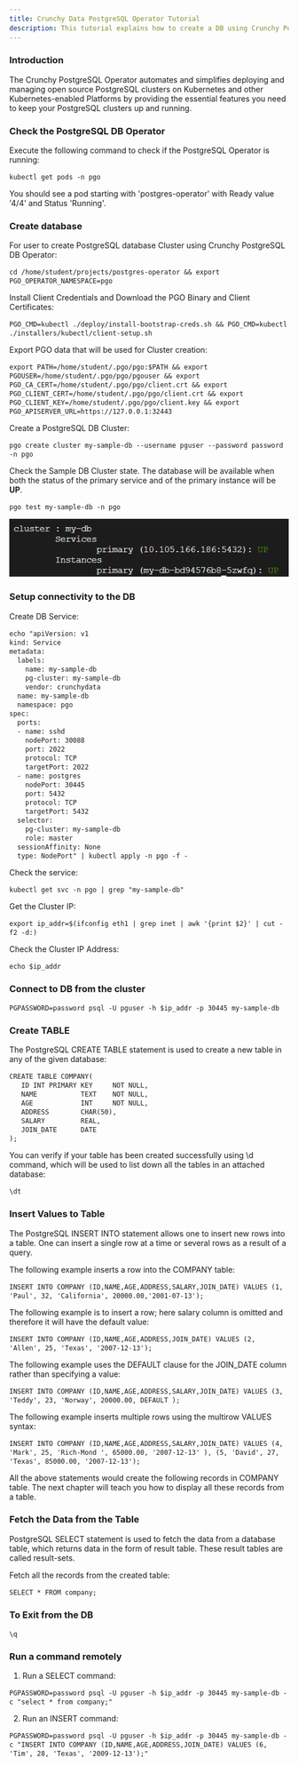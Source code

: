```yaml
---
title: Crunchy Data PostgreSQL Operator Tutorial
description: This tutorial explains how to create a DB using Crunchy PostgreSQL Operator
---
```


### Introduction

The Crunchy PostgreSQL Operator automates and simplifies deploying and managing open source PostgreSQL clusters on Kubernetes and other Kubernetes-enabled Platforms by providing the essential features you need to keep your PostgreSQL clusters up and running.

### Check the PostgreSQL DB Operator 

Execute the following command to check if the PostgreSQL Operator is running:
```execute
kubectl get pods -n pgo
```

You should see a pod starting with 'postgres-operator' with Ready value '4/4' and Status 'Running'.

### Create database

For user to create PostgreSQL database Cluster using Crunchy PostgreSQL DB Operator:
```execute
cd /home/student/projects/postgres-operator && export PGO_OPERATOR_NAMESPACE=pgo 
```

Install Client Credentials and Download the PGO Binary and Client Certificates:
```execute
PGO_CMD=kubectl ./deploy/install-bootstrap-creds.sh && PGO_CMD=kubectl ./installers/kubectl/client-setup.sh
```

Export PGO data that will be used for Cluster creation:
```execute
export PATH=/home/student/.pgo/pgo:$PATH && export PGOUSER=/home/student/.pgo/pgo/pgouser && export PGO_CA_CERT=/home/student/.pgo/pgo/client.crt && export PGO_CLIENT_CERT=/home/student/.pgo/pgo/client.crt && export PGO_CLIENT_KEY=/home/student/.pgo/pgo/client.key && export PGO_APISERVER_URL=https://127.0.0.1:32443
```

Create a PostgreSQL DB Cluster:
```execute
pgo create cluster my-sample-db --username pguser --password password -n pgo
```

Check the Sample DB Cluster state. The database will be available when both the status of the primary service and of the primary instance will be **UP**. 
```execute
pgo test my-sample-db -n pgo
```

![check-my-sample-db-state](_images/my-sample-db-1-1-state.PNG)

### Setup connectivity to the DB

Create DB Service:
```execute
echo "apiVersion: v1
kind: Service
metadata:
  labels:
    name: my-sample-db
    pg-cluster: my-sample-db
    vendor: crunchydata
  name: my-sample-db
  namespace: pgo
spec:
  ports:
  - name: sshd
    nodePort: 30088
    port: 2022
    protocol: TCP
    targetPort: 2022
  - name: postgres
    nodePort: 30445
    port: 5432
    protocol: TCP
    targetPort: 5432
  selector:
    pg-cluster: my-sample-db
    role: master
  sessionAffinity: None
  type: NodePort" | kubectl apply -n pgo -f -
```

Check the service:
```execute
kubectl get svc -n pgo | grep "my-sample-db"
```

Get the Cluster IP:
```execute
export ip_addr=$(ifconfig eth1 | grep inet | awk '{print $2}' | cut -f2 -d:)
```

Check the Cluster IP Address:
```execute
echo $ip_addr
```

### Connect to DB from the cluster

```execute
PGPASSWORD=password psql -U pguser -h $ip_addr -p 30445 my-sample-db
```

### Create TABLE

The PostgreSQL CREATE TABLE statement is used to create a new table in any of the given database:
```execute
CREATE TABLE COMPANY(
   ID INT PRIMARY KEY     NOT NULL,
   NAME           TEXT    NOT NULL,
   AGE            INT     NOT NULL,
   ADDRESS        CHAR(50),
   SALARY         REAL,
   JOIN_DATE	  DATE
);
```

You can verify if your table has been created successfully using \d command, which will be used to list down all the tables in an attached database:
```execute
\dt 
```

### Insert Values to Table

The PostgreSQL INSERT INTO statement allows one to insert new rows into a table. One can insert a single row at a time or several rows as a result of a query.

The following example inserts a row into the COMPANY table:
```execute
INSERT INTO COMPANY (ID,NAME,AGE,ADDRESS,SALARY,JOIN_DATE) VALUES (1, 'Paul', 32, 'California', 20000.00,'2001-07-13');
```

The following example is to insert a row; here salary column is omitted and therefore it will have the default value:
```execute
INSERT INTO COMPANY (ID,NAME,AGE,ADDRESS,JOIN_DATE) VALUES (2, 'Allen', 25, 'Texas', '2007-12-13');
```

The following example uses the DEFAULT clause for the JOIN_DATE column rather than specifying a value:
```execute
INSERT INTO COMPANY (ID,NAME,AGE,ADDRESS,SALARY,JOIN_DATE) VALUES (3, 'Teddy', 23, 'Norway', 20000.00, DEFAULT );
```

The following example inserts multiple rows using the multirow VALUES syntax:
```execute
INSERT INTO COMPANY (ID,NAME,AGE,ADDRESS,SALARY,JOIN_DATE) VALUES (4, 'Mark', 25, 'Rich-Mond ', 65000.00, '2007-12-13' ), (5, 'David', 27, 'Texas', 85000.00, '2007-12-13');
```

All the above statements would create the following records in COMPANY table. The next chapter will teach you how to display all these records from a table.

### Fetch the Data from the Table

PostgreSQL SELECT statement is used to fetch the data from a database table, which returns data in the form of result table. These result tables are called result-sets.

Fetch all the records from the created table:
```execute
SELECT * FROM company;
```

### To Exit from the DB

```execute
\q
```

### Run a command remotely

1. Run a SELECT command:
```execute
PGPASSWORD=password psql -U pguser -h $ip_addr -p 30445 my-sample-db -c "select * from company;"
```

2. Run an INSERT command:
```execute
PGPASSWORD=password psql -U pguser -h $ip_addr -p 30445 my-sample-db -c "INSERT INTO COMPANY (ID,NAME,AGE,ADDRESS,JOIN_DATE) VALUES (6, 'Tim', 28, 'Texas', '2009-12-13');"
```




